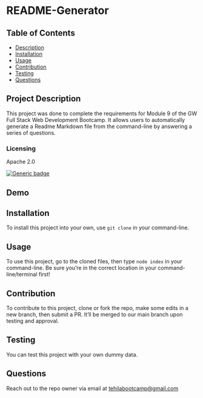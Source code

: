 # README-Generator



  ## Table of Contents
  - [Description](#project-description)
  - [Installation](#installation)
  - [Usage](#usage)
  - [Contribution](#contribution)
  - [Testing](#testing)
  - [Questions](#questions)


  ## Project Description
  This project was done to complete the requirements for Module 9 of the GW Full Stack Web Development Bootcamp. It allows users to automatically generate a Readme Markdown file from the command-line by answering a series of questions.
  

  ### Licensing 
  Apache 2.0
  
  [![Generic badge](https://img.shields.io/badge/License-Apache&ensp;2.0-green.svg)](https://choosealicense.com/licenses/apache-2.0/.)
  
   
  
  
  ## Demo 
  


  ## Installation 
  To install this project into your own, use `git clone` in your command-line.


  ## Usage 
  To use this project, go to the cloned files, then type `node index` in your command-line. Be sure you’re in the correct location in your command-line/terminal first!


  ## Contribution
  To contribute to this project, clone or fork the repo, make some edits in a new branch, then submit a PR. It’ll be merged to our main branch upon testing and approval.


  ## Testing
  You can test this project with your own dummy data.


  ## Questions
  Reach out to the repo owner via email at tehilabootcamp@gmail.com
  

